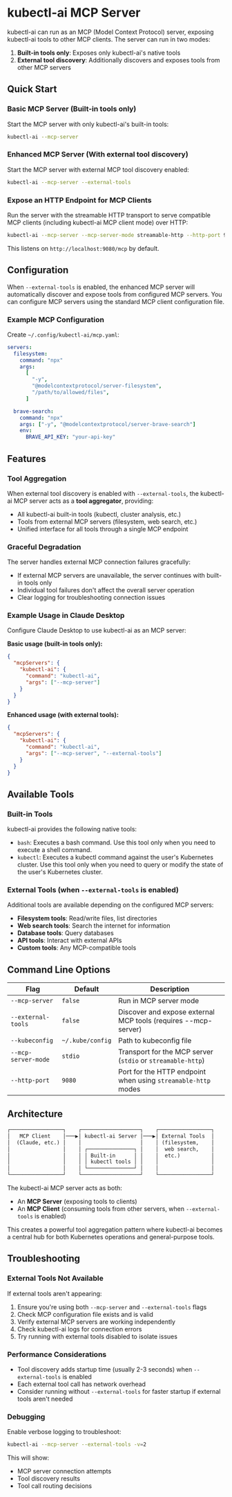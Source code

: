 # kubectl-ai MCP Server

kubectl-ai can run as an MCP (Model Context Protocol) server, exposing kubectl-ai tools to other MCP clients. The server can run in two modes:

1. **Built-in tools only**: Exposes only kubectl-ai's native tools
2. **External tool discovery**: Additionally discovers and exposes tools from other MCP servers

## Quick Start

### Basic MCP Server (Built-in tools only)

Start the MCP server with only kubectl-ai's built-in tools:

```bash
kubectl-ai --mcp-server
```

### Enhanced MCP Server (With external tool discovery)

Start the MCP server with external MCP tool discovery enabled:

```bash
kubectl-ai --mcp-server --external-tools
```

### Expose an HTTP Endpoint for MCP Clients

Run the server with the streamable HTTP transport to serve compatible MCP clients (including kubectl-ai MCP client mode) over HTTP:

```bash
kubectl-ai --mcp-server --mcp-server-mode streamable-http --http-port 9080
```

This listens on `http://localhost:9080/mcp` by default.

## Configuration

When `--external-tools` is enabled, the enhanced MCP server will automatically discover and expose tools from configured MCP servers. You can configure MCP servers using the standard MCP client configuration file.

### Example MCP Configuration

Create `~/.config/kubectl-ai/mcp.yaml`:

```yaml
servers:
  filesystem:
    command: "npx"
    args:
      [
        "-y",
        "@modelcontextprotocol/server-filesystem",
        "/path/to/allowed/files",
      ]

  brave-search:
    command: "npx"
    args: ["-y", "@modelcontextprotocol/server-brave-search"]
    env:
      BRAVE_API_KEY: "your-api-key"
```

## Features

### Tool Aggregation

When external tool discovery is enabled with `--external-tools`, the kubectl-ai MCP server acts as a **tool aggregator**, providing:

- All kubectl-ai built-in tools (kubectl, cluster analysis, etc.)
- Tools from external MCP servers (filesystem, web search, etc.)
- Unified interface for all tools through a single MCP endpoint

### Graceful Degradation

The server handles external MCP connection failures gracefully:

- If external MCP servers are unavailable, the server continues with built-in tools only
- Individual tool failures don't affect the overall server operation
- Clear logging for troubleshooting connection issues

### Example Usage in Claude Desktop

Configure Claude Desktop to use kubectl-ai as an MCP server:

**Basic usage (built-in tools only):**

```json
{
  "mcpServers": {
    "kubectl-ai": {
      "command": "kubectl-ai",
      "args": ["--mcp-server"]
    }
  }
}
```

**Enhanced usage (with external tools):**

```json
{
  "mcpServers": {
    "kubectl-ai": {
      "command": "kubectl-ai",
      "args": ["--mcp-server", "--external-tools"]
    }
  }
}
```

## Available Tools

### Built-in Tools

kubectl-ai provides the following native tools:

- `bash`: Executes a bash command. Use this tool only when you need to execute a shell command.
- `kubectl`: Executes a kubectl command against the user's Kubernetes cluster. Use this tool only when you need to query or modify the state of the user's Kubernetes cluster.

### External Tools (when `--external-tools` is enabled)

Additional tools are available depending on the configured MCP servers:

- **Filesystem tools**: Read/write files, list directories
- **Web search tools**: Search the internet for information
- **Database tools**: Query databases
- **API tools**: Interact with external APIs
- **Custom tools**: Any MCP-compatible tools

## Command Line Options

| Flag                | Default          | Description                                                            |
| ------------------- | ---------------- | ---------------------------------------------------------------------- |
| `--mcp-server`      | `false`          | Run in MCP server mode                                                 |
| `--external-tools`  | `false`          | Discover and expose external MCP tools (requires --mcp-server)         |
| `--kubeconfig`      | `~/.kube/config` | Path to kubeconfig file                                                |
| `--mcp-server-mode` | `stdio`          | Transport for the MCP server (`stdio` or `streamable-http`)    |
| `--http-port`       | `9080`           | Port for the HTTP endpoint when using `streamable-http` modes |

## Architecture

```txt
┌─────────────────┐    ┌───────────────────┐    ┌─────────────────┐
│   MCP Client    │───▶│ kubectl-ai Server │───▶│ External Tools  │
│  (Claude, etc.) │    │                   │    │ (filesystem,    │
│                 │    │ ┌───────────────┐ │    │  web search,    │
│                 │    │ │ Built-in      │ │    │  etc.)          │
│                 │    │ │ kubectl tools │ │    │                 │
│                 │    │ └───────────────┘ │    │                 │
└─────────────────┘    └───────────────────┘    └─────────────────┘
```

The kubectl-ai MCP server acts as both:

- An **MCP Server** (exposing tools to clients)
- An **MCP Client** (consuming tools from other servers, when `--external-tools` is enabled)

This creates a powerful tool aggregation pattern where kubectl-ai becomes a central hub for both Kubernetes operations and general-purpose tools.

## Troubleshooting

### External Tools Not Available

If external tools aren't appearing:

1. Ensure you're using both `--mcp-server` and `--external-tools` flags
2. Check MCP configuration file exists and is valid
3. Verify external MCP servers are working independently
4. Check kubectl-ai logs for connection errors
5. Try running with external tools disabled to isolate issues

### Performance Considerations

- Tool discovery adds startup time (usually 2-3 seconds) when `--external-tools` is enabled
- Each external tool call has network overhead
- Consider running without `--external-tools` for faster startup if external tools aren't needed

### Debugging

Enable verbose logging to troubleshoot:

```bash
kubectl-ai --mcp-server --external-tools -v=2
```

This will show:

- MCP server connection attempts
- Tool discovery results
- Tool call routing decisions
